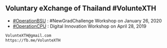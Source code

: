 ## Voluntary eXchange of Thailand #VolunteXTH

+ [#OperationBSU](OperationBSU) : #NewGradChallenge Workshop on January 26, 2020
+ [#OperationCPU](OperationCPU) : Digital Innovation Workshop on April 28, 2019

```markdown
VolunteXTH@gmail.com
https://fb.me/VolunteXTH
```